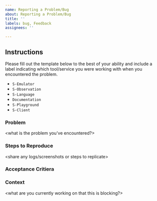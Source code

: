 ```yaml
---
name: Reporting a Problem/Bug
about: Reporting a Problem/Bug
title: ''
labels: bug, Feedback
assignees: ''

---
```


## Instructions 

Please fill out the template below to the best of your ability and include a label indicating which tool/service you were working with when you encountered the problem. 

- `S-Emulator` 
- `S-Observation` 
- `S-Language`
- `Documentation` 
- `S-Playground`
- `S-Client`

### Problem

<what is the problem you've encountered?> 

### Steps to Reproduce 

<share any logs/screenshots or steps to replicate>

### Acceptance Critiera

<if any>
  
### Context

<what are you currently working on that this is blocking?>


